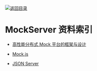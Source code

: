 [![返回目录](https://parg.co/UGo)](https://parg.co/b4z)

# MockServer 资料索引

* [高性能分布式 Mock 平台的框架与设计](http://139.196.14.76/t/mock/285)

* [Mock.js](http://mockjs.com/)

* [JSON Server](https://github.com/typicode/json-server)
